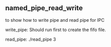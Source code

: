 ## named_pipe_read_write

to show how to write pipe and read pipe for IPC




write_pipe:
    Should run first to create the fifo file.



read_pipe:
    ./read_pipe 3
